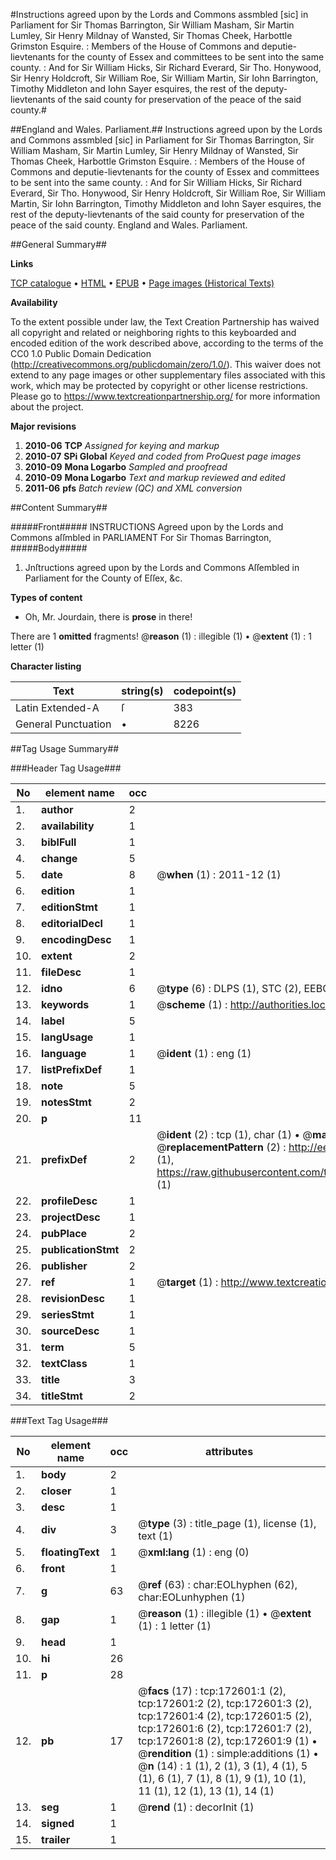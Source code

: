 #Instructions agreed upon by the Lords and Commons assmbled [sic] in Parliament for Sir Thomas Barrington, Sir William Masham, Sir Martin Lumley, Sir Henry Mildnay of Wansted, Sir Thomas Cheek, Harbottle Grimston Esquire. : Members of the House of Commons and deputie-lievtenants for the county of Essex and committees to be sent into the same county. : And for Sir William Hicks, Sir Richard Everard, Sir Tho. Honywood, Sir Henry Holdcroft, Sir William Roe, Sir William Martin, Sir Iohn Barrington, Timothy Middleton and Iohn Sayer esquires, the rest of the deputy-lievtenants of the said county for preservation of the peace of the said county.#

##England and Wales. Parliament.##
Instructions agreed upon by the Lords and Commons assmbled [sic] in Parliament for Sir Thomas Barrington, Sir William Masham, Sir Martin Lumley, Sir Henry Mildnay of Wansted, Sir Thomas Cheek, Harbottle Grimston Esquire. : Members of the House of Commons and deputie-lievtenants for the county of Essex and committees to be sent into the same county. : And for Sir William Hicks, Sir Richard Everard, Sir Tho. Honywood, Sir Henry Holdcroft, Sir William Roe, Sir William Martin, Sir Iohn Barrington, Timothy Middleton and Iohn Sayer esquires, the rest of the deputy-lievtenants of the said county for preservation of the peace of the said county.
England and Wales. Parliament.

##General Summary##

**Links**

[TCP catalogue](http://www.ota.ox.ac.uk/tcp/)  • 
[HTML](http://tei.it.ox.ac.uk/tcp/Texts-HTML/free/A82/A82835.html)  • 
[EPUB](http://tei.it.ox.ac.uk/tcp/Texts-EPUB/free/A82/A82835.epub) • 
[Page images (Historical Texts)](https://historicaltexts.jisc.ac.uk/eebo-45789290e)

**Availability**

To the extent possible under law, the Text Creation Partnership has waived all copyright and related or neighboring rights to this keyboarded and encoded edition of the work described above, according to the terms of the CC0 1.0 Public Domain Dedication (http://creativecommons.org/publicdomain/zero/1.0/). This waiver does not extend to any page images or other supplementary files associated with this work, which may be protected by copyright or other license restrictions. Please go to https://www.textcreationpartnership.org/ for more information about the project.

**Major revisions**

1. __2010-06__ __TCP__ *Assigned for keying and markup*
1. __2010-07__ __SPi Global__ *Keyed and coded from ProQuest page images*
1. __2010-09__ __Mona Logarbo__ *Sampled and proofread*
1. __2010-09__ __Mona Logarbo__ *Text and markup reviewed and edited*
1. __2011-06__ __pfs__ *Batch review (QC) and XML conversion*

##Content Summary##

#####Front#####
INSTRUCTIONS Agreed upon by the Lords and Commons aſſmbled in PARLIAMENT For Sir Thomas Barrington, 
#####Body#####

1. Jnſtructions agreed upon by the Lords and Commons Aſſembled in Parliament for the County of Eſſex, &c.

**Types of content**

  * Oh, Mr. Jourdain, there is **prose** in there!

There are 1 **omitted** fragments! 
 @__reason__ (1) : illegible (1)  •  @__extent__ (1) : 1 letter (1)

**Character listing**


|Text|string(s)|codepoint(s)|
|---|---|---|
|Latin Extended-A|ſ|383|
|General Punctuation|•|8226|

##Tag Usage Summary##

###Header Tag Usage###

|No|element name|occ|attributes|
|---|---|---|---|
|1.|__author__|2||
|2.|__availability__|1||
|3.|__biblFull__|1||
|4.|__change__|5||
|5.|__date__|8| @__when__ (1) : 2011-12 (1)|
|6.|__edition__|1||
|7.|__editionStmt__|1||
|8.|__editorialDecl__|1||
|9.|__encodingDesc__|1||
|10.|__extent__|2||
|11.|__fileDesc__|1||
|12.|__idno__|6| @__type__ (6) : DLPS (1), STC (2), EEBO-CITATION (1), OCLC (1), VID (1)|
|13.|__keywords__|1| @__scheme__ (1) : http://authorities.loc.gov/ (1)|
|14.|__label__|5||
|15.|__langUsage__|1||
|16.|__language__|1| @__ident__ (1) : eng (1)|
|17.|__listPrefixDef__|1||
|18.|__note__|5||
|19.|__notesStmt__|2||
|20.|__p__|11||
|21.|__prefixDef__|2| @__ident__ (2) : tcp (1), char (1)  •  @__matchPattern__ (2) : ([0-9\-]+):([0-9IVX]+) (1), (.+) (1)  •  @__replacementPattern__ (2) : http://eebo.chadwyck.com/downloadtiff?vid=$1&page=$2 (1), https://raw.githubusercontent.com/textcreationpartnership/Texts/master/tcpchars.xml#$1 (1)|
|22.|__profileDesc__|1||
|23.|__projectDesc__|1||
|24.|__pubPlace__|2||
|25.|__publicationStmt__|2||
|26.|__publisher__|2||
|27.|__ref__|1| @__target__ (1) : http://www.textcreationpartnership.org/docs/. (1)|
|28.|__revisionDesc__|1||
|29.|__seriesStmt__|1||
|30.|__sourceDesc__|1||
|31.|__term__|5||
|32.|__textClass__|1||
|33.|__title__|3||
|34.|__titleStmt__|2||


###Text Tag Usage###

|No|element name|occ|attributes|
|---|---|---|---|
|1.|__body__|2||
|2.|__closer__|1||
|3.|__desc__|1||
|4.|__div__|3| @__type__ (3) : title_page (1), license (1), text (1)|
|5.|__floatingText__|1| @__xml:lang__ (1) : eng (0)|
|6.|__front__|1||
|7.|__g__|63| @__ref__ (63) : char:EOLhyphen (62), char:EOLunhyphen (1)|
|8.|__gap__|1| @__reason__ (1) : illegible (1)  •  @__extent__ (1) : 1 letter (1)|
|9.|__head__|1||
|10.|__hi__|26||
|11.|__p__|28||
|12.|__pb__|17| @__facs__ (17) : tcp:172601:1 (2), tcp:172601:2 (2), tcp:172601:3 (2), tcp:172601:4 (2), tcp:172601:5 (2), tcp:172601:6 (2), tcp:172601:7 (2), tcp:172601:8 (2), tcp:172601:9 (1)  •  @__rendition__ (1) : simple:additions (1)  •  @__n__ (14) : 1 (1), 2 (1), 3 (1), 4 (1), 5 (1), 6 (1), 7 (1), 8 (1), 9 (1), 10 (1), 11 (1), 12 (1), 13 (1), 14 (1)|
|13.|__seg__|1| @__rend__ (1) : decorInit (1)|
|14.|__signed__|1||
|15.|__trailer__|1||

